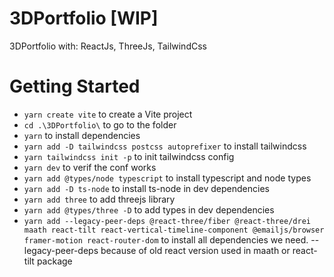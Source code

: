 # 3DPortfolio [WIP]

3DPortfolio with: ReactJs, ThreeJs, TailwindCss

# Getting Started

-   `yarn create vite` to create a Vite project
-   `cd .\3DPortfolio\` to go to the folder
-   `yarn` to install dependencies
-   `yarn add -D tailwindcss postcss autoprefixer` to install tailwindcss
-   `yarn tailwindcss init -p` to init tailwindcss config
-   `yarn dev` to verif the conf works
-   `yarn add @types/node typescript` to install typescript and node types
-   `yarn add -D ts-node` to install ts-node in dev dependencies
-   `yarn add three` to add threejs library
-   `yarn add @types/three -D` to add types in dev dependencies
-   `yarn add --legacy-peer-deps @react-three/fiber @react-three/drei maath react-tilt react-vertical-timeline-component @emailjs/browser framer-motion react-router-dom` to install all dependencies we need. --legacy-peer-deps because of old react version used in maath or react-tilt package

